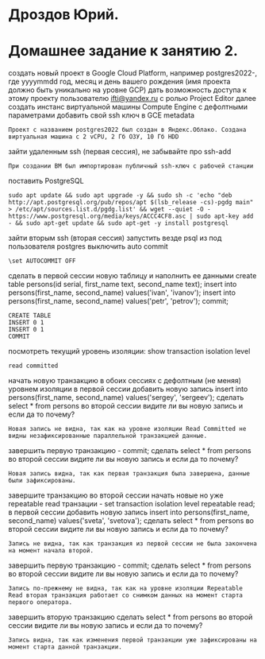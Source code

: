 # Дроздов Юрий.
# Домашнее задание к занятию 2.

создать новый проект в Google Cloud Platform, например postgres2022-, где yyyymmdd год, месяц и день вашего рождения (имя проекта должно быть уникально на уровне GCP)
дать возможность доступа к этому проекту пользователю ifti@yandex.ru с ролью Project Editor
далее создать инстанс виртуальной машины Compute Engine с дефолтными параметрами
добавить свой ssh ключ в GCE metadata

	Проект с названием postgres2022 был создан в Яндекс.Облако. Создана виртуальная машина с 2 vCPU, 2 Гб ОЗУ, 10 Гб HDD

зайти удаленным ssh (первая сессия), не забывайте про ssh-add

    При создании ВМ был импортирован публичный ssh-ключ c рабочей станции

поставить PostgreSQL

    sudo apt update && sudo apt upgrade -y && sudo sh -c 'echo "deb http://apt.postgresql.org/pub/repos/apt $(lsb_release -cs)-pgdg main" > /etc/apt/sources.list.d/pgdg.list' && wget --quiet -O - https://www.postgresql.org/media/keys/ACCC4CF8.asc | sudo apt-key add - && sudo apt-get update && sudo apt-get -y install postgresql


зайти вторым ssh (вторая сессия)
запустить везде psql из под пользователя postgres
выключить auto commit

    \set AUTOCOMMIT OFF

сделать в первой сессии новую таблицу и наполнить ее данными create table persons(id serial, first_name text, second_name text); insert into persons(first_name, second_name) values('ivan', 'ivanov'); insert into persons(first_name, second_name) values('petr', 'petrov'); commit;

    CREATE TABLE
    INSERT 0 1
    INSERT 0 1
    COMMIT

посмотреть текущий уровень изоляции: show transaction isolation level

    read committed

начать новую транзакцию в обоих сессиях с дефолтным (не меняя) уровнем изоляции
в первой сессии добавить новую запись insert into persons(first_name, second_name) values('sergey', 'sergeev');
сделать select * from persons во второй сессии
видите ли вы новую запись и если да то почему?

    Новая запись не видна, так как на уровне изоляции Read Committed не видны незафиксированные параллельной транзакцией данные. 

завершить первую транзакцию - commit;
сделать select * from persons во второй сессии
видите ли вы новую запись и если да то почему?

    Новая запись видна, так как первая транзакция была завершена, данные были зафиксированы.

завершите транзакцию во второй сессии
начать новые но уже repeatable read транзации - set transaction isolation level repeatable read;
в первой сессии добавить новую запись insert into persons(first_name, second_name) values('sveta', 'svetova');
сделать select * from persons во второй сессии
видите ли вы новую запись и если да то почему?

    Запись не видна, так как транзакция из первой сессии не была закончена на момент начала второй.

завершить первую транзакцию - commit;
сделать select * from persons во второй сессии
видите ли вы новую запись и если да то почему?

    Запись по-прежнему не видна, так как на уровне изоляции Repeatable Read вторая транзакция работает со снимком данных на момент старта первого оператора.

завершить вторую транзакцию
сделать select * from persons во второй сессии
видите ли вы новую запись и если да то почему?

    Запись видна, так как изменения первой транзакции уже зафиксированы на момент старта данной транзакции.
